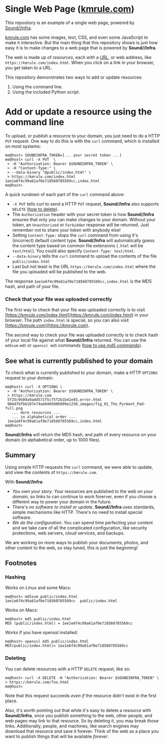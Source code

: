 # Single Web Page ([kmrule.com](https://kmrule.com))
This repository is an example of a single web page, powered by
[Sound//Infra](https://soundinfra.com).

[kmrule.com](https://kmrule.com) has some images, text, CSS, and even some
JavaScript to make it interactive. But the main thing that this repository shows
is just how easy it is to make changes to a web page that is powered by
**Sound//Infra**.

The web is made up of *resources*, each with
a [URL](https://en.wikipedia.org/wiki/URL), or web address,
like `https://kmrule.com/index.html`. When you click on a link in your browser,
you get taken to a URL.

This repository demonstrates two ways to add or update resources:

1. Using the command line.
2. Using the included Python script.

# Add or update a resource using the command line
To upload, or publish a resource to your domain, you just need to do a
HTTP `PUT` request. One way to do this is with the `curl` command, which is
installed on most systems:
```
me@host> SOUNDINFRA_TOKEN=[... your secret token ...]
me@host> curl -X PUT  \
 > -H "Authorization: Bearer $SOUNDINFRA_TOKEN" \
 > -H "Content-Type:" \
 > --data-binary "@public/index.html" \
 > https://kmrule.com/index.html
1ee1e6f4c99a61af0e718560785569cc,index.html
me@host>
```
A quick rundown of each part of the `curl` command above:

* `-X PUT` tells curl to send a HTTP `PUT` request, **Sound//Infra** also
  supports `DELETE` ([how to delete](#Deleting)).
* The `Authorization` header with your secret token is how **Sound//Infra**
  ensures that only you can make changes to your domain. Without your token, an
`Unauthorized` or `Forbidden` response
  will be returned. Just remember not to share your token with anybody else!
* Setting `Content-Type:` stops the `curl` command from using it's (incorrect)
  default content type. **Sound//Infra** will automatically guess the content
  type based on common file extensions (`.html` will be `text/html`). You could
  also specify `Content-Type: text/html`.
* `--data-binary` tells the `curl` command to upload the contents of the file
  `public/index.html`
* Last but not least is the URL `https://kmrule.com/index.html` where the
  file you uploaded will be published to the web.

The response `1ee1e6f4c99a61af0e718560785569cc,index.html` is the MD5 hash,
and path of your file.

### Check that your file was uploaded correctly
The first way to check that your file was uploaded correctly is to visit
[https://kmrule.com/index.html](https://kmrule.com/index.html) in your browser.
The path `index.html` is special, so you can also visit
[https://kmrule.com](https://kmrule.com).

The second way to check your file was uploaded correctly is to check hash of
your local file against what **Sound//Infra** returned. You can use the
`md5sum` `md5` or `openssl md5` commands ([how to use md5 commands](#Hashing)).

## See what is currently published to your domain
To check what is currently published to your domain, make a HTTP `OPTIONS`
request to your domain:
```
me@host> curl -X OPTIONS \
 > -H "Authorization: Bearer $SOUNDINFRA_TOKEN" \
 > https://kmrule.com
 5f25c9509a9add571f5c75f2b1b41e93,error.html
 904d7bfb6107e74ae0469d06009e1250,images/fig_01_The_Pyrmont_Pad-full.png
   ... more resources ...
   ... in alphabetical order ...
 1ee1e6f4c99a61af0e718560785569cc,index.html
me@host>
```
**Sound//Infra** will return the MD5 hash, and path of every resource on your
domain (in alphabetical order, up to 1000 files).

## Summary
Using simple HTTP requests the `curl` command, we were able to update,
and view the contents of `https://kmrule.com`.

With **Sound//Infra**:

* *You own your story*. Your resources are published to the web on *your
  domain*, so links to can continue to work forerver, even if you choose a
  different way to power your domain in the future.
* There's *no software to install or update*. **Sound//Infra** uses standards,
  simple mechanisms like HTTP. There's no need to install special software.
* *We do the configuration*. You can spend time perfecting your content and we
  take care of all the complicated configuration, like security protections, web
  servers, cloud services, and backups.

We are working on more ways to publish your documents, photos, and other content
to the web, so stay tuned, this is just the beginning!

## Footnotes
### Hashing
Works on Linux and some Macs:
```
me@host> md5sum public/index.html
1ee1e6f4c99a61af0e718560785569cc  public/index.html
```
Works on Macs:
```
me@host> md5 public/index.html
MD5 (public/index.html) = 1ee1e6f4c99a61af0e718560785569cc
```
Works if you have openssl installed:
```
me@host> openssl md5 public/index.html
MD5(public/index.html)= 1ee1e6f4c99a61af0e718560785569cc
```

### Deleting
You can delete resources with a HTTP `DELETE` request, like so:
```
me@host> curl -X DELETE -H "Authorization: Bearer $SOUNDINFRA_TOKEN" \
> https://kmrule.com/foo.html
me@host>
```
Note that this request succeeds *even if* the resource didn't exist in the
first place.

Also, it's worth pointing out that while it's easy to delete a resource with
**Sound//Infra**, once you publish something to the web, other people, and web
pages may link to that resource. So by deleting it, you may break those links.
Additionally, people, and machines, like search engines may download that
resource and save it forever. Think of the web as a place you want to publish
things that will be available *forever*.
